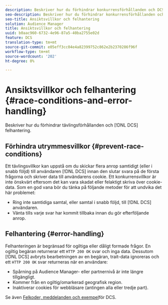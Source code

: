 ```yaml
---
description: Beskriver hur du förhindrar konkurrensförhållanden och DCS-felhantering.
seo-description: Beskriver hur du förhindrar konkurrensförhållanden och DCS-felhantering.
seo-title: Ansiktsvillkor och felhantering
solution: Audience Manager
title: Ansiktsvillkor och felhantering
uuid: b0aac960-6732-4e96-87a5-40ba2755e02d
feature: DCS
translation-type: tm+mt
source-git-commit: e05eff3cc04e4a82399752c862e2b2370286f96f
workflow-type: tm+mt
source-wordcount: '202'
ht-degree: 0%

---
```



# Ansiktsvillkor och felhantering {#race-conditions-and-error-handling}

Beskriver hur du förhindrar tävlingsförhållanden och [!DNL DCS] felhantering.

## Förhindra utrymmesvillkor {#prevent-race-conditions}

Ett tävlingsvillkor kan uppstå om du skickar flera anrop samtidigt (eller i snabb följd) till användaren [!DNL DCS] innan den slutar svara på de första frågorna och skriver data till användarens cookie. Ett konkurrensvillkor är inte önskvärt eftersom det kan vara skadat eller felaktigt skriva över cookie-data. Som en god vana bör du tänka på följande metoder för att undvika det här problemet:

* Ring inte samtidiga samtal, eller samtal i snabb följd, till [!DNL DCS] användaren.
* Vänta tills varje svar har kommit tillbaka innan du gör efterföljande anrop.

## Felhantering {#error-handling}

Felhanteringen är begränsad för ogiltiga eller dåligt formade frågor. En ogiltig begäran returnerar ett `HTTP 200 OK` svar och inga data. Dessutom [!DNL DCS] avbryts bearbetningen av en begäran, trait-data ignoreras och ett `HTTP 200 OK` svar returneras när en användare:

* Spårning på Audience Manager- eller partnernivå är inte längre tillgängligt.
* Kommer från en ogiltig/omarkerad geografisk region.
* Inaktiverar cookies för webbläsare (antingen alla eller tredje part).

Se även [Felkoder, meddelanden och exempel](../../../api/dcs-intro/dcs-api-reference/dcs-error-codes.md)för DCS.